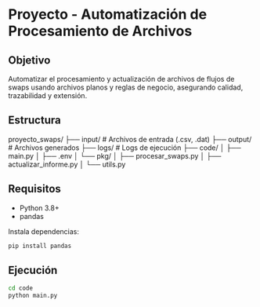 # Proyecto  - Automatización de Procesamiento de Archivos

## Objetivo

Automatizar el procesamiento y actualización de archivos de flujos de swaps usando archivos planos y reglas de negocio, asegurando calidad, trazabilidad y extensión.

## Estructura

proyecto_swaps/
├── input/          # Archivos de entrada (.csv, .dat)
├── output/         # Archivos generados
├── logs/           # Logs de ejecución
├── code/
│   ├── main.py
│   ├── .env
│   └── pkg/
│       ├── procesar_swaps.py
│       ├── actualizar_informe.py
│       └── utils.py

## Requisitos

- Python 3.8+
- pandas

Instala dependencias:
```bash
pip install pandas
```

## Ejecución

```bash
cd code
python main.py
```


